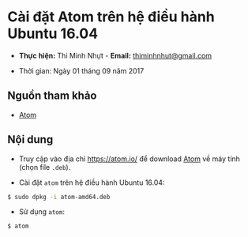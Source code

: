 # Cài đặt Atom trên hệ điều hành Ubuntu 16.04

* **Thực hiện:** Thi Minh Nhựt - **Email:** thiminhnhut@gmail.com

* Thời gian: Ngày 01 tháng 09 năm 2017

## Nguồn tham khảo

* [Atom](https://atom.io/)

## Nội dung

* Truy cập vào địa chỉ https://atom.io/ để download [Atom](https://atom.io/) về máy tính (chọn file `.deb`).

* Cài đặt `atom` trên hệ điều hành Ubuntu 16.04:

```bash
$ sudo dpkg -i atom-amd64.deb
```

* Sử dụng `atom`:

```bash
$ atom
```
